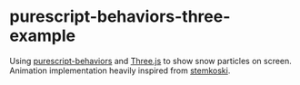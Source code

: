 # purescript-behaviors-three-example

Using [purescript-behaviors](https://github.com/paf31/purescript-behaviors) and [Three.js](https://github.com/mrdoob/three.js/) to show snow particles on screen. Animation implementation heavily inspired from [stemkoski](https://github.com/stemkoski/stemkoski.github.com).
